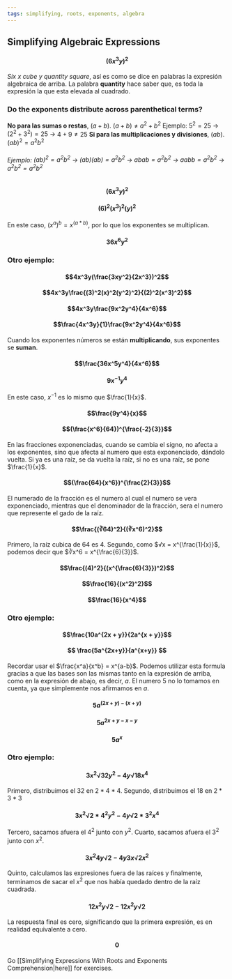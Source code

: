 ```yaml
---
tags: simplifying, roots, exponents, algebra
---
```

## Simplifying Algebraic Expressions
#### $$(6x^3y)^2$$
_Six x cube y quantity square_, así es como se dice en palabras la expresión algebraica de arriba.
La palabra **quantity** hace saber que, es toda la expresión la que esta elevada al cuadrado.

### Do the exponents distribute across parenthetical terms?

**No para las sumas o restas**, $(a+b)$. $(a+b ) ≠ a^2 + b^2$
Ejemplo: $5^2 = 25$ -> $(2^2 + 3^2) = 25$ -> $4 + 9 ≠ 25$
**Si para las multiplicaciones y divisiones**, $(ab)$. $(ab)^2 = a^2b^2$
###### Ejemplo: $(ab)^2 = a^2b^2$ -> $(ab)(ab) = a^2b^2$ -> $abab = a^2b^2$ -> $aabb = a^2b^2$ -> $a^2b^2 = a^2b^2$
#### $$(6x^3y)^2$$
#### $$(6)^2(x^3)^2(y)^2$$
En este caso, $(x^a)^b = x^{(a*b)}$, por lo que los exponentes se multiplican.
#### $$36x^6y^2$$


### Otro ejemplo:

#### $$4x^3y(\frac{3xy^2}{2x^3})^2$$
#### $$4x^3y\frac{(3)^2(x)^2(y^2)^2}{(2)^2(x^3)^2}$$
#### $$4x^3y\frac{9x^2y^4}{4x^6}$$
#### $$\frac{4x^3y}{1}\frac{9x^2y^4}{4x^6}$$
Cuando los exponentes números se están **multiplicando**, sus exponentes se **suman**.
#### $$\frac{36x^5y^4}{4x^6}$$
#### $$9x^{-1}y^4$$
En este caso, $x^{-1}$ es lo mismo que $\frac{1}{x}$.
#### $$\frac{9y^4}{x}$$


#### $$(\frac{x^6}{64})^{\frac{-2}{3}}$$
En las fracciones exponenciadas, cuando se cambia el signo, no afecta a los exponentes, sino que afecta al numero que esta exponenciado, dándolo vuelta. Si ya es una raíz, se da vuelta la raíz, si no es una raíz, se pone $\frac{1}{x}$.
#### $$(\frac{64}{x^6})^{\frac{2}{3}}$$
El numerado de la fracción es el numero al cual el numero se vera exponenciado, mientras que el denominador de la fracción, sera el numero que represente el gado de la raíz.
#### $$\frac{(∛64)^2}{(∛x^6)^2}$$
Primero, la raíz cubica de 64 es 4. Segundo, como $√x = x^{\frac{1}{x}}$, podemos decir que $∛x^6 = x^{\frac{6}{3}}$.
#### $$\frac{(4)^2}{(x^{\frac{6}{3}})^2}$$
#### $$\frac{16}{(x^2)^2}$$
#### $$\frac{16}{x^4}$$

### Otro ejemplo:

#### $$\frac{10a^{2x + y}}{2a^{x + y}}$$
#### $$ \frac{5a^{2x+y}}{a^{x+y}} $$

Recordar usar el $\frac{x^a}{x^b} = x^{a-b}$. Podemos utilizar esta formula gracias a que las bases son las mismas tanto en la expresión de arriba, como en la expresión de abajo, es decir, $a$. El numero $5$ no lo tomamos en cuenta, ya que simplemente nos afirmamos en $a$.

#### $$5a^{(2x+y)-(x+y)}$$
#### $$ 5a^{2x+y - x - y} $$
#### $$5a^{x}$$

### Otro ejemplo:

#### $$ 3x^2√32y^2 - 4y√18x^4$$
Primero, distribuimos el $32$ en $2*4*4$. Segundo, distribuimos el $18$ en $2*3*3$
#### $$ 3x^2√2*4^2y^2 - 4y√2*3^2x^4 $$
Tercero, sacamos afuera el $4^2$ junto con $y^2$. Cuarto, sacamos afuera el $3^2$ junto con $x^2$.
#### $$ 3x^2 4y √2 - 4y3x√2x^2$$
Quinto, calculamos las expresiones fuera de las raíces y finalmente, terminamos de sacar el $x^2$ que nos había quedado dentro de la raíz cuadrada.
#### $$ 12x^2y√2 - 12x^2y  √2 $$
La respuesta final es cero, significando que la primera expresión, es en realidad equivalente a cero.
#### $$ 0 $$

Go [[Simplifying Expressions With Roots and Exponents Comprehension|here]] for exercises.